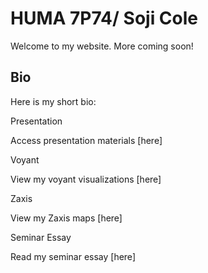 # HUMA 7P74/ Soji Cole

Welcome to my website. More coming soon!

## Bio

Here is my short bio:

Presentation

Access presentation materials [here]

Voyant

View my voyant visualizations [here]

Zaxis

View my Zaxis maps [here]

Seminar Essay

Read my seminar essay [here]
